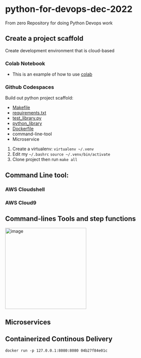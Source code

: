 # python-for-devops-dec-2022
From zero Repository for doing Python Devops work

## Create a project scaffold

Create development environment that is cloud-based

### Colab Notebook

* This is an example of how to use [colab](https://github.com/yardenivry/python-for-devops-dec-2022/blob/main/getting_started_python.ipynb)

### Github Codespaces

Build out python project scaffold:

* [Makefile](https://github.com/yardenivry/python-for-devops-dec-2022/blob/main/Makefile)
* [requirements.txt](https://github.com/yardenivry/python-for-devops-dec-2022/blob/main/requirements.txt)
* [test_library.py](https://github.com/yardenivry/python-for-devops-dec-2022/blob/main/test_hello.py)
* [python_library](https://github.com/yardenivry/python-for-devops-dec-2022/tree/main/devopslib)
* [Dockerfile](https://github.com/yardenivry/python-for-devops-dec-2022/blob/main/Dockerfile)
* command-line-tool
* Microservice

1.  Create a virtualenv: `virtualenv ~/.venv`
2. Edit my `~/.bashrc` `source ~/.venv/bin/activate`
3. Clone project then run `make all`

## Command Line tool:

### AWS Cloudshell
### AWS Cloud9

## Command-lines Tools and step functions
<img width="261" alt="image" src="https://user-images.githubusercontent.com/107366071/206706398-f8611e75-5531-43f6-a80e-50d9a7455918.png">

## Microservices

## Containerized Continous Delivery

`docker run -p 127.0.0.1:8080:8080 04b27f84e01c`
